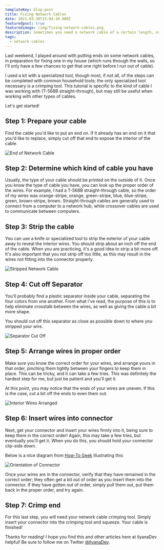 ```yaml
---
templateKey: blog-post
title: Fixing Network Cables
date: 2021-03-30T15:04:10.000Z
featuredpost: true
featuredimage: /img/fixing-network-cables.png
description: Sometimes you need a network cable of a certain length, or need to replace the end of an old cable. Making your own cable can also be far cheaper than buying one. Having the know-how (and tools) to be able to do so can be quite handy in such situations.
tags:
  - network cables
---
```


Last weekend, I played around with putting ends on some network cables, in preparation for fixing one in my house (which runs through the walls, so I'll only have a few chances to get that one right before I run out of cable).

I used a kit with a specialized tool, though most, if not all, of the steps can be completed with common household tools; the only specialized tool necessary is a crimping tool. This tutorial is specific to the kind of cable I was working with (T-568B straight-through), but may still be useful when working with other types of cables.

Let's get started!

## Step 1: Prepare your cable

Find the cable you'd like to put an end on. If it already has an end on it that you'd like to replace, simply cut off that end to expose the interior of the cable.

![End of Network Cable](/img/network-cable-end.png "Start with interior of cable exposed")

## Step 2: Determine which kind of cable you have

Usually, the type of your cable should be printed on the outside of it. Once you know the type of cable you have, you can look up the proper order of the wires. For example, I had a T-568B straight-through cable, so the order of my wires was orange-stripe, orange, green-stripe, blue, blue-stripe, green, brown-stripe, brown. Straight-through cables are generally used to connect from a computer to a network hub, while crossover cables are used to communicate between computers.

## Step 3: Strip the cable

You can use a knife or specialized tool to strip the exterior of your cable away to reveal the interior wires. You should strip about an inch off the end of the cable. When you are practicing, it's a good idea to strip a bit more off. It's also important that you not strip off too little, as this may result in the wires not fitting into the connector properly.

![Stripped Network Cable](/img/network-cable-stripped.png "Strip the end of the cable about one inch")

## Step 4: Cut off Separator

You'll probably find a plastic separator inside your cable, separating the four colors from one another. From what I've read, the purpose of this is to help eliminate crosstalk between the wires, as well as giving the cable a bit more shape.

You should cut off this separator as close as possible down to where you stripped your wire.

![Separator Cut Off](/img/network-cable-separator-cut-off.png "Cut off the separator as close as possible to the bottom of the stripped section")

## Step 5: Arrange wires in proper order

Make sure you know the correct order for your wires, and arrange yours in that order, pinching them tightly between your fingers to keep them in place. This can be tricky, and it can take a few tries. This was definitely the hardest step for me, but just be patient and you'll get it.

At this point, you may notice that the ends of your wires are uneven. If this is the case, cut a bit off the ends to even them out.

![Interior Wires Arranged](/img/network-cable-wires-arranged.png "Arrange the wires in the proper order")

## Step 6: Insert wires into connector

Next, get your connector and insert your wires firmly into it, being sure to keep them in the correct order! Again, this may take a few tries, but eventually you'll get it. When you do this, you should hold your connector clip-side down.

Below is a nice diagram from [How-To Geek](https://www.howtogeek.com/60486/how-to-make-your-own-custom-length-network-cables/) illustrating this:

![Orientation of Connector](/img/network-cable-connector-diagram.png "This diagram shows how to orient your wires in your connector.")

Once your wires are in the connector, verify that they have remained in the correct order; they often get a bit out of order as you insert them into the connector. If they have gotten out of order, simply pull them out, put them back in the proper order, and try again.

## Step 7: Crimp end

For this last step, you will need your network cable crimping tool. Simply insert your connector into the crimping tool and squeeze. Your cable is finished!

Thanks for reading! I hope you find this and other articles here at ilyanaDev helpful! Be sure to follow me on Twitter [@ilyanaDev](https://twitter.com/ilyanaDev).

